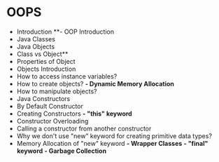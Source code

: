 # OOPS

- Introduction
**- OOP Introduction
- Java Classes
- Java Objects
- Class vs Object**
- Properties of Object
- Objects Introduction
- How to access instance variables?
- How to create objects?
**- Dynamic Memory Allocation**
- How to manipulate objects?
- Java Constructors
- By Default Constructor
- Creating Constructors
**- "this" keyword**
- Constructor Overloading
- Calling a constructor from another constructor
- Why we don't use "new" keyword for creating primitive data types?
- Memory Allocation of "new" keyword
**- Wrapper Classes**
**- "final" keyword**
**- Garbage Collection**


